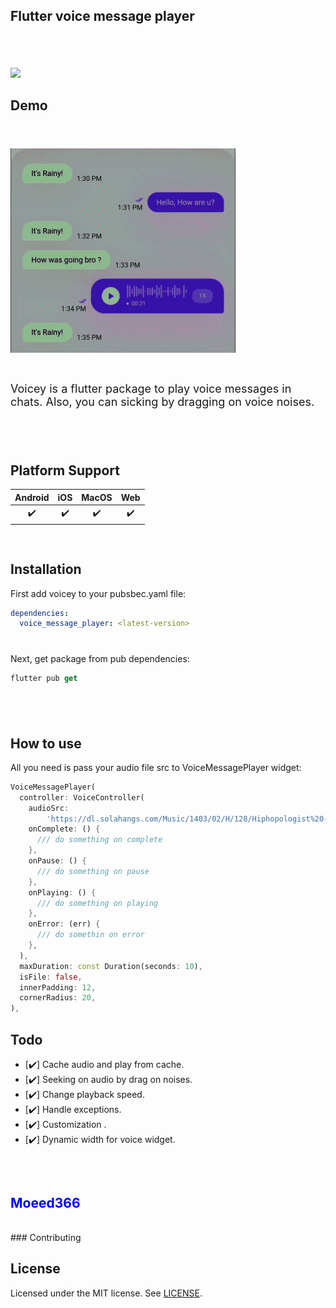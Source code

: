 ## Flutter voice message player

<!-- <p align="center">
    <img src="voicey-logos.jpeg" alt="voice message player" width="200" style="border-radius: 50%; overflow:hidden;">
</p> -->
<div style="height:6px;"></div>

<div style="height:32px;"></div>

![](https://github.com/Moeed366/images/assets/101408316/d39904f4-9417-4c8b-919c-bc8c31c9079d)


## Demo

<div style="height:24px;"></div>

![](voice_message_intro.gif)

<div style="height:12px;"></div>
<p style="font-size: 18px" >
Voicey is a flutter package to play voice messages in chats. Also, you can sicking by dragging on voice noises.
</p>
<div style="height:40px;"></div>

## Platform Support

| Android | iOS | MacOS | Web |
| :-----: | :-: | :---: | :-: |
|   ✔️    | ✔️  |  ✔️   | ✔️  |

<div style="height:16px;"></div>

## Installation

First add voicey to your pubsbec.yaml file:

```yml
dependencies:
  voice_message_player: <latest-version>
```

<div style="height:12px;"></div>

Next, get package from pub dependencies:

```dart
flutter pub get
```

<div style="height:40px;"></div>

## How to use

All you need is pass your audio file src to VoiceMessagePlayer widget:

```dart
VoiceMessagePlayer(
  controller: VoiceController(
    audioSrc:
        'https://dl.solahangs.com/Music/1403/02/H/128/Hiphopologist%20-%20Shakkak%20%28128%29.mp3',
    onComplete: () {
      /// do something on complete
    },
    onPause: () {
      /// do something on pause
    },
    onPlaying: () {
      /// do something on playing
    },
    onError: (err) {
      /// do somethin on error
    },
  ),
  maxDuration: const Duration(seconds: 10),
  isFile: false,
  innerPadding: 12,
  cornerRadius: 20,
),
```

## Todo

- [✔️] Cache audio and play from cache.
- [✔️] Seeking on audio by drag on noises.
- [✔️] Change playback speed.
- [✔️] Handle exceptions.
- [✔️] Customization .
- [✔️] Dynamic width for voice widget.

<div style="height:32px;"></div>


<h2>
<a style="text-decoration: none; color: #0000ff" href="https://github.com/Moeed366">Moeed366</a>
</h2>

<div style="height:16px;"></div>
### Contributing


## License

Licensed under the MIT license. See [LICENSE](https://github.com/Moeed366/voice_message_player/blob/main/LICENSE "LICENSE").

